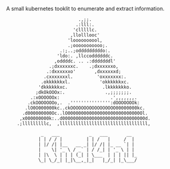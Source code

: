 A small kubernetes tooklit to enumerate and extract information.
                               
                               
                               .,;;.                                    
                              .:lll:.                                   
                             'clllllc.                                  
                            ,llolllooc'                                 
                           'loooooooool,                                
                           .;ooooooooooo;.                              
                        .:;..;odddddddddo:.                             
                       'ldo:. ,llccoddddddc.                            
                      ,oddddc. .. .:dddddddl'                           
                    .;dxxxxxxc.    .;dxxxxxxo,                          
                   .:dxxxxxxo'       ,dxxxxxxd;                         
                  .cxxxxxxxl.         'oxxxxxxx:.                       
                 .okkkkkkxl.           'okkkkkkxc.                      
                'dkkkkkkxc.             .lkkkkkkko.                     
               ;dkOkOOOx:.               .,;;;;;;;.                     
             .:xOOOOOOx:                   .',,,,,,,.                   
            .ckOOOOOOOo,.  .''''''''''''''':dOOOOOOOk:                  
           .lO0O000000kc..ckOOOOOOOOOOOOOOOOO00000000kc.                
          .d000000000Oc..lO000000000000000000000000000Ol.               
         ,x000000000k:..d0000000000000000000000000000000d.              
        .;lllllllllc,  ,lllllllllllllllllllllllllllllllll,  
                                                                                                                                       
                 _   ___           _   ___       __  
                | | / / |         | | /   |     /  | 
                | |/ /| |__   __ _| |/ /| |_ __ `| | 
                |    \| '_ \ / _` | / /_| | '_ \ | | 
                | |\  \ | | | (_| | \___  | | | || |_
                \_| \_/_| |_|\__,_|_|   |_/_| |_\___/
